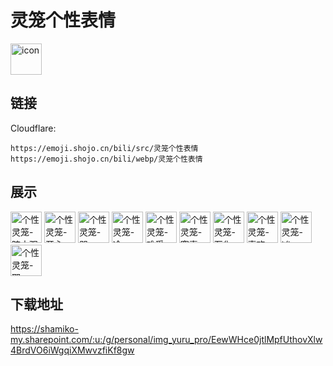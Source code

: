 # 灵笼个性表情
<img src="https://emoji.shojo.cn/bili/src/灵笼个性表情/icon.png" width="50" height="50" alt="icon">

## 链接
Cloudflare:
```
https://emoji.shojo.cn/bili/src/灵笼个性表情
https://emoji.shojo.cn/bili/webp/灵笼个性表情
```
## 展示
<img src="https://emoji.shojo.cn/bili/src/灵笼个性表情/个性灵笼-暗中观察.png" width="50" height="50" alt="个性灵笼-暗中观察">
<img src="https://emoji.shojo.cn/bili/src/灵笼个性表情/个性灵笼-开心.png" width="50" height="50" alt="个性灵笼-开心">
<img src="https://emoji.shojo.cn/bili/src/灵笼个性表情/个性灵笼-哭.png" width="50" height="50" alt="个性灵笼-哭">
<img src="https://emoji.shojo.cn/bili/src/灵笼个性表情/个性灵笼-冷.png" width="50" height="50" alt="个性灵笼-冷">
<img src="https://emoji.shojo.cn/bili/src/灵笼个性表情/个性灵笼-难受.png" width="50" height="50" alt="个性灵笼-难受">
<img src="https://emoji.shojo.cn/bili/src/灵笼个性表情/个性灵笼-窃喜.png" width="50" height="50" alt="个性灵笼-窃喜">
<img src="https://emoji.shojo.cn/bili/src/灵笼个性表情/个性灵笼-石化.png" width="50" height="50" alt="个性灵笼-石化">
<img src="https://emoji.shojo.cn/bili/src/灵笼个性表情/个性灵笼-喜欢.png" width="50" height="50" alt="个性灵笼-喜欢">
<img src="https://emoji.shojo.cn/bili/src/灵笼个性表情/个性灵笼-凶.png" width="50" height="50" alt="个性灵笼-凶">
<img src="https://emoji.shojo.cn/bili/src/灵笼个性表情/个性灵笼-耶.png" width="50" height="50" alt="个性灵笼-耶">

## 下载地址

https://shamiko-my.sharepoint.com/:u:/g/personal/img_yuru_pro/EewWHce0jtlMpfUthovXlw4BrdVO6iWgqiXMwvzfiKf8gw